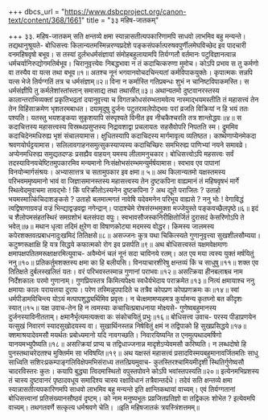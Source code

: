 +++
dbcs_url = "https://www.dsbcproject.org/canon-text/content/368/1661"
title = "३३ महिष-जातकम्"

+++
३३. महिष-जातकम्
सति क्षन्तव्ये क्षमा स्यान्नासतीत्यपकारिणामपि साधवो लाभमिव बहु मन्यन्ते। तद्यथानुश्रूयते-
बोधिसत्त्वः किलान्यतमस्मिन्नरण्यप्रदेशे पङ्कसंपर्कात्परुषवपुर्णीलमेघविच्छेद इव पादचारी वनमहिषवृषो बभूव। स तस्यां दुर्लभधर्मसंज्ञायां संमोहबहुलायामपि तिर्यग्गतौ वर्तमानः पटुविज्ञानत्वान्न धर्मचर्यानिरुद्योगमतिर्बभूव।
चिरानुवृत्त्येवः निबद्धभावा न तं कदाचित्करुणा मुमोच। 
कोऽपि प्रभाव स तु कर्मणो वा तस्यैव वा यत्स तथा बभूव॥१॥
अतश्च नूनं भगवानवोचदचिन्त्यतां कर्मविपाकयुक्तेः। 
कृपात्मकः सन्नपि यत्स भेजे तिर्यग्गतिं तत्र च धर्मसंज्ञाम्॥२॥
विना न कर्मास्ति गतिप्रबन्धः शुभं न चानिष्टविपाकमस्ति। 
स धर्मसंज्ञीपि तु कर्मलेशांस्तांस्तान् समासाद्य तथा तथासीत्॥३॥
अथान्यतमो दुष्टवानरस्तस्य कालान्तराभिव्यक्तां प्रकृतिभद्रतां दयानुवृत्त्या च विगतक्रोधसंरम्भतामवेत्य नास्माद्भयमस्तीति तं महासत्त्वं तेन तेन विहिंसाक्रमेण भृशतरमबाधत।
दयामृदुषु दुर्जनः पटुतरावलेपोद्भवः 
परां व्रजति विक्रियां न हि भयं ततः पश्यति।
यतस्तु भयशङ्कया सुकृशयापि संस्पृश्यते
विनीत इव नीचकैश्चरति तत्र शान्तोद्धवः॥४॥
स कदाचित्तस्य महासत्त्वस्य विस्रब्धप्रसुप्तस्य निद्रावशाद्वा प्रचलायतः सहसैवोपरि निपतति स्म। द्रुममिव कदाचिदेनमधिरुह्य भृशं संचालयामास। क्षुधितस्यापि कदाचिदस्य मार्गमावृत्य व्यतिष्ठत। काष्थेणाप्येनमेकदा श्रवणयोर्घट्टयामास। सलिलावगाहनसमुत्सुकस्याप्यस्य कदाचिच्छिरः समभिरुह्य पाणिभ्यां नयने समावव्रे। अप्येनमधिरुह्य समुद्यतदण्डः प्रसह्यैव वाहयन् यमस्य लीलामनुचकार। बोधिसत्त्वोऽपि महसत्त्वः सर्वं तदस्याविनयचेष्टितमुपकारमिव मन्यमानो निःसंक्षोभसंरम्भमन्युर्मर्षयामास।
स्वभाव एव पापानां विनयोन्मार्गसंश्रयः। 
अभ्यासात्तत्र च सतामुपकार इव क्षमा॥ ५॥
अथ किलान्यतमो यक्षस्तमस्य परिभवममृष्यमानो भावं वा जिज्ञासमानस्तस्य महासत्त्वस्य तेन दुष्टकपिना वाह्यमानं तं महिषवृषभं मार्गे स्थित्वेदमुवाचमा तावद्भोः ! किं परिक्रीतोऽस्यनेन दुष्टकपिना ? अथ द्यूते पराजितः ? उताहो भयमस्मात्किंचिदाशङ्कसे ? उताहो बलमात्मगतं नावेषि यदेवमनेन परिभूय वाह्यसे ? ननु भोः !
वेगाविद्धं त्वद्विषाणाग्रवज्रं वज्रं भिन्द्याद्वज्रवद्वा नगेन्द्रान्। 
पादाश्चेमे रोषसंरम्भमुक्ता मज्जेयुस्ते पङ्कवच्छैलपृष्ठे॥६॥
इदं च शैलोपमसंहतस्थिरं समग्रशोभं बलसंपदा वपुः। 
स्वभावसौजस्कनिरीक्षितोर्जितं दुरासदं केसरिणोऽपि ते भवेत्॥७॥
मथान धृत्वा तदिमं क्षुरेण वा विषाणकोट्या मदमस्य वोद्धर। 
किमस्य जालमस्य कपेरशक्तवत्प्रबाधनादुःखमिदं तितिक्षसे॥८॥
असज्जनः कुत्र यथा चिकित्स्यते गुणानुवृत्त्या सुखशीलसौम्यया। 
कटुष्णरूक्षाक्षि हि यत्र सिद्धये कफात्मको रोग इव प्रसर्पति॥९॥
अथ बोधिसत्त्वस्तं यक्षमवेक्षमाणः क्षमापक्षपतितमरूक्षाक्षरमित्युवाच-
अवैम्येनं चलं नूनं सदा चाविनये रतम्। 
अत एव मया त्वस्य युक्तं मर्षयितुं ननु॥१०॥
प्रतिकर्तुमशक्तस्य क्षमा का हि बलीयसि। 
विनयाचारशीरेषु क्षन्तव्यं किं च साधुषु॥११॥
शक्त एव तितिक्षते दुर्बलस्खलितं यतः। 
वरं परिभवस्तस्मान्न गुणानां पराभवः॥१२॥
असत्क्रिया हीनबलाश्च्च नाम निर्देशकालः परमो गुणानाम्। 
गुणप्रियस्तत्र किमित्यपेक्ष्य स्वधैर्यभेदाय पराक्रमेत॥१३॥
नित्यं क्षमायाश्च ननु क्षमायाः कालः परायत्तया दुरापः।
परेण तस्मिन्नुपपादिते च तत्रैव कोपप्रण कोपप्रणक्रमः कः॥१४॥
स्वां धर्मपीडामविचिन्त्य योऽयं मत्पापशुद्ध्यर्थिमिव प्रवृत्तः। 
न चेत्क्षमामप्यहमत्र कुर्यामन्य कृतघ्नो बत कीदृशः स्यात्॥१५॥
यक्ष उवाच-तेन हि न त्वमस्याः कचाचित्प्रबाधनाया मोक्ष्यसे-
गुणेष्वबहुमानस्य दुर्जनस्याविनीतताम्। 
क्षमानैर्भृत्यमत्यक्त्वा कः संकोचयितुं प्रभुः॥१६॥
बोधिसत्त्व उवाच-
परस्य पीडाप्रणयेन यत्सुखं निवारणं स्यादसुखोदयस्य वा। 
सुखार्थिनस्तन्न निषेवितुं क्षमं न तद्विपाको हि सुखप्रसिद्धये॥१७॥
क्शमाश्रयादेवमसौ मयर्थतः प्रबोध्यमानो यदि नावगच्छति। 
निवारयिष्यन्ति त एनमुत्पथादमर्षिणो यानयमभ्युपैष्यति॥१८॥
असत्क्रियां प्राप्य च तद्विधाज्जनान्न मादृशेऽप्येवमसौ करिष्यति। 
न लब्धदोषो हि पुनस्तथाचरेदतश्च मुक्तिर्मम सा भविषय्ति॥१९॥
अथ यक्षस्तं महासत्त्वं प्रसादविस्मयबहुमानावर्जितमतिः साधु साध्विति सशिरःप्रकम्पाङ्गलिविक्षेपमभिसंराध्य तत्तत्प्रियमुवाच-
कुतस्तिरश्चामियमीदृशी स्थितिर्गुणेष्वसौ चादरविस्तरः कुतः।
कयापि बुद्ध्या त्विदमास्थितो वपुस्तपोवने कोऽपि भवांस्तपस्यति॥२०॥
इत्येनमभिप्रशस्य तं चास्य दुष्टवानरं पृष्ठादवधूय समादिश्य चास्य रक्षाविधानं तत्रैवान्तर्दधे।
तदेवं सति क्षन्तव्ये क्षमा स्यान्नासतीत्यपकारिणमपि साधवो लाभमिव बहु मन्यन्ते इति क्षान्तिकथायां वाच्यम्। एवं तिर्यग्गतानां बोधिसत्त्वानां प्रतिसंख्यानसौष्ठवं दृष्टम्। को नाम मनुष्यभूतः प्रव्रजितप्रतिज्ञो वा तद्विकलः शोभेत ? इत्येवमपि वाच्यम्। तथगतवर्णे सत्कृत्य धर्मश्रवणे चेति।
॥इति महिषजातकं त्रयस्त्रिंशत्तमम्॥
